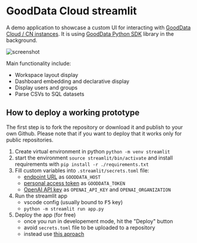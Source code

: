 # GoodData Cloud streamlit

A demo application to showcase a custom UI for interacting with [GoodData Cloud / CN instances](https://www.gooddata.com/docs/). It is using [GoodData Python SDK](https://www.gooddata.com/docs/python-sdk/latest/) library in the background.

![screenshot](./screenshot.png)

Main functionality include:

- Workspace layout display
- Dashboard embedding and declarative display
- Display users and groups
- Parse CSVs to SQL datasets

## How to deploy a working prototype

The first step is to fork the repository or download it and publish to your own Github. Please note that if you want to deploy that it works only for public repositories.

1. Create virtual environment in python `python -m venv streamlit`
2. start the environment `source streamlit/bin/activate` and install requirements with `pip install -r ./requirements.txt` 
3. Fill custom variables into `.streamlit/secrets.toml` file: 
   - [endpoint URL](https://www.gooddata.com/developers/cloud-native/doc/cloud/getting-started/get-gooddata/) as `GOODDATA_HOST`
   - [personal access token](https://www.gooddata.com/developers/cloud-native/doc/cloud/getting-started/create-api-token/) as `GOODDATA_TOKEN`
   - [OpenAI API key](https://platform.openai.com/docs/quickstart?context=python) as `OPENAI_API_KEY` and `OPENAI_ORGANIZATION` 
4. Run the streamlit app
   - vscode config (usually bound to <kbd>F5</kbd> key)
   - `python -m streamlit run app.py`
5. Deploy the app (for free)
   - once you run in developement mode, hit the "Deploy" button
   - avoid `secrets.toml` file to be uploaded to a repository
   - instead use [this aproach](https://docs.streamlit.io/streamlit-community-cloud/get-started/deploy-an-app/connect-to-data-sources/secrets-management)


